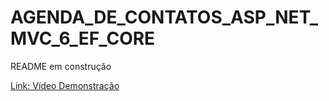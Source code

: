 # AGENDA_DE_CONTATOS_ASP_NET_MVC_6_EF_CORE

README em construção





[Link: Vídeo Demonstração](https://www.youtube.com/watch?v=CQki26OdHHU)
